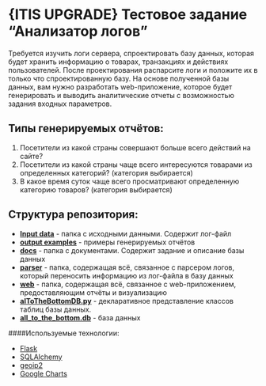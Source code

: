 {ITIS UPGRADE} Тестовое задание “Анализатор логов”
=======================================

Требуется изучить логи сервера, спроектировать базу данных, которая будет хранить информацию о товарах, транзакциях и действиях пользователей. После проектирования распарсите логи и положите их в только что спроектированную базу. На основе полученной базы данных, вам нужно разработать web-приложение, которое будет генерировать и выводить аналитические отчеты с возможностью задания входных параметров. 

Типы генерируемых отчётов:
------------------------------
1. Посетители из какой страны совершают больше всего действий на сайте?
2. Посетители из какой страны чаще всего интересуются товарами из определенных категорий? (категория выбирается)
3. В какое время суток чаще всего просматривают определенную категорию товаров? (категория выбирается)

Структура репозитория:
---------------------------
* [**Input data**](https://github.com/AlexandrGrents/log-analyzer-IT.IS-Upgrade/tree/master/Input%20data) - папка с исходными данными. Содержит лог-файл
* [**output examples**](https://github.com/AlexandrGrents/log-analyzer-IT.IS-Upgrade/blob/master/output%20examples) - примеры генерируемых отчётов
* [**docs**](https://github.com/AlexandrGrents/log-analyzer-IT.IS-Upgrade/tree/master/docs) - папка с документами. Содержит задание и описание базы данных
* [**parser**](https://github.com/AlexandrGrents/log-analyzer-IT.IS-Upgrade/tree/master/parser) - папка, содержащая всё, связанное с парсером логов, который переносить информацию из лог-файла в базу данных
* [**web**](https://github.com/AlexandrGrents/log-analyzer-IT.IS-Upgrade/tree/master/web) - папка, содержащая всё, связанное с web-приложением, предоставляющим отчёты и визуализацию
* [**alToTheBottomDB.py**](https://github.com/AlexandrGrents/log-analyzer-IT.IS-Upgrade/blob/master/alToTheBottomDB.py) - декларативное представление классов таблиц базы данных.
* [**all_to_the_bottom.db**](https://github.com/AlexandrGrents/log-analyzer-IT.IS-Upgrade/blob/master/all_to_the_bottom.db) - база данных

####Используемые технологии:
* [Flask](https://www.palletsprojects.com/p/flask/)
* [SQLAlchemy](https://www.sqlalchemy.org/)
* [geoip2](https://github.com/maxmind/GeoIP2-python)
* [Google Charts](https://developers.google.com/chart/interactive/docs/quick_start)
